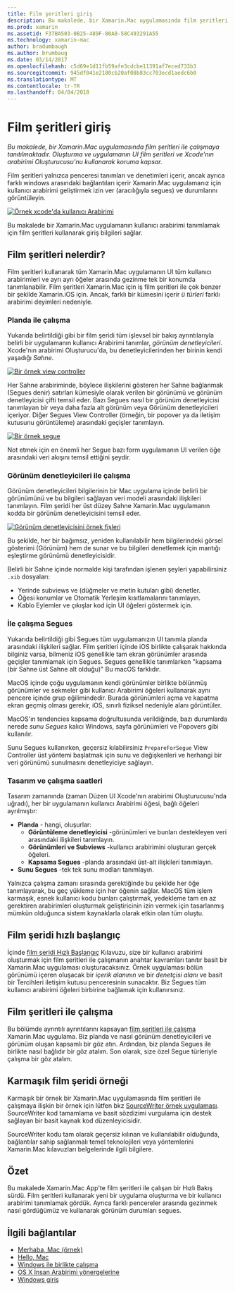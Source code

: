 ```yaml
---
title: Film şeritleri giriş
description: Bu makalede, bir Xamarin.Mac uygulamasında film şeritleri ile çalışmaya tanıtılmaktadır. Oluşturma ve uygulamanın UI film şeritleri ve Xcode'nın arabirimi Oluşturucusu'nu kullanarak koruma kapsar.
ms.prod: xamarin
ms.assetid: F37BA503-0B25-489F-80A8-58C493291A55
ms.technology: xamarin-mac
author: bradumbaugh
ms.author: brumbaug
ms.date: 03/14/2017
ms.openlocfilehash: c5d69e1d11fb59afe3cdcbe11391af7eced733b3
ms.sourcegitcommit: 945df041e2180cb20af08b83cc703ecd1aedc6b0
ms.translationtype: MT
ms.contentlocale: tr-TR
ms.lasthandoff: 04/04/2018
---
```

# <a name="introduction-to-storyboards"></a>Film şeritleri giriş

_Bu makalede, bir Xamarin.Mac uygulamasında film şeritleri ile çalışmaya tanıtılmaktadır. Oluşturma ve uygulamanın UI film şeritleri ve Xcode'nın arabirimi Oluşturucusu'nu kullanarak koruma kapsar._

Film şeritleri yalnızca penceresi tanımları ve denetimleri içerir, ancak ayrıca farklı windows arasındaki bağlantıları içerir Xamarin.Mac uygulamanız için kullanıcı arabirimi geliştirmek izin ver (aracılığıyla segues) ve durumlarını görüntüleyin.

[![](images/intro01.png "Örnek xcode'da kullanıcı Arabirimi")](images/intro01.png#lightbox)

Bu makalede bir Xamarin.Mac uygulamanın kullanıcı arabirimi tanımlamak için film şeritleri kullanarak giriş bilgileri sağlar.

<a name="What-are-Storyboards" />

## <a name="what-are-storyboards"></a>Film şeritleri nelerdir?

Film şeritleri kullanarak tüm Xamarin.Mac uygulamanın UI tüm kullanıcı arabirimleri ve ayrı ayrı öğeler arasında gezinme tek bir konumda tanımlanabilir. Film şeritleri Xamarin.Mac için iş film şeritleri ile çok benzer bir şekilde Xamarin.iOS için. Ancak, farklı bir kümesini içerir _ü türleri_ farklı arabirimi deyimleri nedeniyle.

<a name="Working-with-Scenes" />

### <a name="working-with-scenes"></a>Planda ile çalışma

Yukarıda belirtildiği gibi bir film şeridi tüm işlevsel bir bakış ayrıntılarıyla belirli bir uygulamanın kullanıcı Arabirimi tanımlar, _görünüm denetleyicileri_. Xcode'nın arabirimi Oluşturucu'da, bu denetleyicilerinden her birinin kendi yaşadığı _Sahne_.

[![](images/intro02.png "Bir örnek view controller")](images/intro02.png#lightbox)

Her Sahne arabiriminde, böylece ilişkilerini gösteren her Sahne bağlanmak (Segues denir) satırları kümesiyle olarak verilen bir görünümü ve görünüm denetleyicisi çifti temsil eder. Bazı Segues nasıl bir görünüm denetleyicisi tanımlayan bir veya daha fazla alt görünüm veya Görünüm denetleyicileri içeriyor. Diğer Segues View Controller (örneğin, bir popover ya da iletişim kutusunu görüntüleme) arasındaki geçişler tanımlayın. 

[![](images/intro03.png "Bir örnek segue")](images/intro03.png#lightbox)

Not etmek için en önemli her Segue bazı form uygulamanın UI verilen öğe arasındaki veri akışını temsil ettiğini şeydir.

<a name="Working-with-View-Controllers" />

### <a name="working-with-view-controllers"></a>Görünüm denetleyicileri ile çalışma

Görünüm denetleyicileri bilgilerinin bir Mac uygulama içinde belirli bir görünümünü ve bu bilgileri sağlayan veri modeli arasındaki ilişkileri tanımlayın. Film şeridi her üst düzey Sahne Xamarin.Mac uygulamanın kodda bir görünüm denetleyicisini temsil eder.

[![](images/intro04.png "Görünüm denetleyicisini örnek fişleri")](images/intro04.png#lightbox)

Bu şekilde, her bir bağımsız, yeniden kullanılabilir hem bilgilerindeki görsel gösterimi (Görünüm) hem de sunar ve bu bilgileri denetlemek için mantığı eşleştirme görünümü denetleyicisidir.

Belirli bir Sahne içinde normalde kişi tarafından işlenen şeyleri yapabilirsiniz `.xib` dosyaları: 

 - Yerinde subviews ve (düğmeler ve metin kutuları gibi) denetler.
 - Öğesi konumlar ve Otomatik Yerleşim kısıtlamalarını tanımlayın.
 - Kablo Eylemler ve çıkışlar kod için UI öğeleri göstermek için.

<a name="Working-with-Segues" />

### <a name="working-with-segues"></a>İle çalışma Segues

Yukarıda belirtildiği gibi Segues tüm uygulamanızın UI tanımla planda arasındaki ilişkileri sağlar. Film şeritleri içinde iOS birlikte çalışarak hakkında bilginiz varsa, bilmeniz iOS genellikle tam ekran görünümler arasında geçişler tanımlamak için Segues. Segues genellikle tanımlarken "kapsama (bir Sahne üst Sahne alt olduğu)" Bu macOS farklıdır.

MacOS içinde çoğu uygulamanın kendi görünümler birlikte bölünmüş görünümler ve sekmeler gibi kullanıcı Arabirimi öğeleri kullanarak aynı pencere içinde grup eğilimindedir. Burada görünümleri açma ve kapatma ekran geçmiş olması gerekir, iOS, sınırlı fiziksel nedeniyle alanı görüntüler.

MacOS'ın tendencies kapsama doğrultusunda verildiğinde, bazı durumlarda nerede _sunu Segues_ kalıcı Windows, sayfa görünümleri ve Popovers gibi kullanılır.

Sunu Segues kullanırken, geçersiz kılabilirsiniz `PrepareForSegue` View Controller üst yöntemi başlatmak için sunu ve değişkenleri ve herhangi bir veri görünümü sunulmasını denetleyiciye sağlayın.

<a name="Design-and-Run-Times" />

### <a name="design-and-run-times"></a>Tasarım ve çalışma saatleri

Tasarım zamanında (zaman Düzen UI Xcode'nın arabirimi Oluşturucusu'nda uğradı), her bir uygulamanın kullanıcı Arabirimi öğesi, bağlı öğeleri ayrılmıştır:

- **Planda** - hangi, oluşurlar:
    - **Görüntüleme denetleyicisi** -görünümleri ve bunları destekleyen veri arasındaki ilişkileri tanımlayın.
    - **Görünümleri ve Subviews** -kullanıcı arabirimini oluşturan gerçek öğeleri.
    - **Kapsama Segues** -planda arasındaki üst-alt ilişkileri tanımlayın.
- **Sunu Segues** -tek tek sunu modları tanımlayın. 

Yalnızca çalışma zamanı sırasında gerektiğinde bu şekilde her öğe tanımlayarak, bu geç yükleme için her öğenin sağlar. MacOS tüm işlem karmaşık, esnek kullanıcı kodu bunları çalıştırmak, yedekleme tam en az gerektiren arabirimleri oluşturmak geliştiricinin izin vermek için tasarlanmış mümkün olduğunca sistem kaynaklarla olarak etkin olan tüm oluştu.

<a name="Storyboard-Quick-Start" />

## <a name="storyboard-quick-start"></a>Film şeridi hızlı başlangıç

İçinde [film şeridi Hızlı Başlangıç](~/mac/platform/storyboards/quickstart.md) Kılavuzu, size bir kullanıcı arabirimi oluşturmak için film şeritleri ile çalışmanın anahtar kavramları tanıtır basit bir Xamarin.Mac uygulaması oluşturacaksınız. Örnek uygulaması bölün görünümü içeren oluşacak bir _içerik alanının_ ve bir _denetçisi alanı_ ve basit bir Tercihleri iletişim kutusu penceresinin sunacaktır. Biz Segues tüm kullanıcı arabirimi öğeleri birbirine bağlamak için kullanırsınız.

<a name="Working-with-Storyboards" />

## <a name="working-with-storyboards"></a>Film şeritleri ile çalışma

Bu bölümde ayrıntılı ayrıntılarını kapsayan [film şeritleri ile çalışma](~/mac/platform/storyboards/indepth.md) Xamarin.Mac uygulama. Biz planda ve nasıl görünüm denetleyicileri ve görünüm oluşan kapsamlı bir göz atın. Ardından, biz planda Segues ile birlikte nasıl bağlıdır bir göz atalım. Son olarak, size özel Segue türleriyle çalışma bir göz atalım. 

<a name="Complex-Storyboard-Example" />

## <a name="complex-storyboard-example"></a>Karmaşık film şeridi örneği

Karmaşık bir örnek bir Xamarin.Mac uygulamasında film şeritleri ile çalışmaya ilişkin bir örnek için lütfen bkz [SourceWriter örnek uygulaması](https://developer.xamarin.com/samples/mac/SourceWriter/). SourceWriter kod tamamlama ve basit sözdizimi vurgulama için destek sağlayan bir basit kaynak kod düzenleyicisidir.

SourceWriter kodu tam olarak geçersiz kılınan ve kullanılabilir olduğunda, bağlantılar sahip sağlanmalı temel teknolojileri veya yöntemlerini Xamarin.Mac kılavuzları belgelerinde ilgili bilgilere.

<a name="Summary" />

## <a name="summary"></a>Özet

Bu makalede Xamarin.Mac App'te film şeritleri ile çalışan bir Hızlı Bakış sürdü. Film şeritleri kullanarak yeni bir uygulama oluşturma ve bir kullanıcı arabirimi tanımlamak gördük. Ayrıca farklı pencereler arasında gezinmek nasıl gördüğümüz ve kullanarak görünüm durumları segues.


## <a name="related-links"></a>İlgili bağlantılar

- [Merhaba, Mac (örnek)](https://developer.xamarin.com/samples/mac/Hello_Mac/)
- [Hello, Mac](~/mac/get-started/hello-mac.md)
- [Windows ile birlikte çalışma](~/mac/user-interface/window.md)
- [OS X İnsan Arabirimi yönergelerine](https://developer.apple.com/library/mac/documentation/UserExperience/Conceptual/OSXHIGuidelines/)
- [Windows giriş](https://developer.apple.com/library/mac/documentation/Cocoa/Conceptual/WinPanel/Introduction.html#//apple_ref/doc/uid/10000031-SW1)
